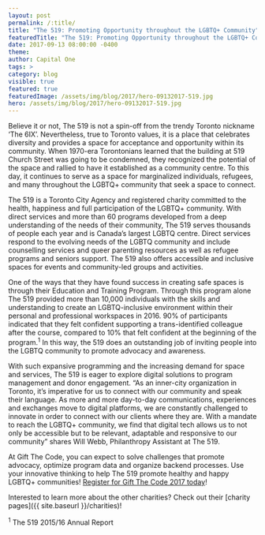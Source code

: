 ```yaml
---
layout: post
permalink: /:title/
title: "The 519: Promoting Opportunity throughout the LGBTQ+ Community"
featuredTitle: "The 519: Promoting Opportunity throughout the LGBTQ+ Community"
date: 2017-09-13 08:00:00 -0400
theme:
author: Capital One
tags: >
category: blog
visible: true
featured: true
featuredImage: /assets/img/blog/2017/hero-09132017-519.jpg
hero: /assets/img/blog/2017/hero-09132017-519.jpg
---
```


Believe it or not, The 519 is not a spin-off from the trendy Toronto nickname ‘The 6IX’. Nevertheless, true to Toronto values, it is a place that celebrates diversity and provides a space for acceptance and opportunity within its community. When 1970-era Torontonians learned that the building at 519 Church Street was going to be condemned, they recognized the potential of the space and rallied to have it established as a community centre. To this day, it continues to serve as a space for marginalized individuals, refugees, and many throughout the LGBTQ+ community that seek a space to connect.

The 519 is a Toronto City Agency and registered charity committed to the health, happiness and full participation of the LGBTQ+ community. With direct services and more than 60 programs developed from a deep understanding of the needs of their community, The 519 serves thousands of people each year and is Canada’s largest LGBTQ centre. Direct services respond to the evolving needs of the LGBTQ community and include counselling services and queer parenting resources as well as refugee programs and seniors support. The 519 also offers accessible and inclusive spaces for events and community-led groups and activities.

One of the ways that they have found success in creating safe spaces is through their Education and Training Program. Through this program alone The 519 provided more than 10,000 individuals with the skills and understanding to create an LGBTQ-inclusive environment within their personal and professional workspaces in 2016. 90% of participants indicated that they felt confident supporting a trans-identified colleague after the course, compared to 10% that felt confident at the beginning of the program.<sup>1</sup> In this way, the 519 does an outstanding job of inviting people into the LGBTQ community to promote advocacy and awareness.

With such expansive programming and the increasing demand for space and services, The 519 is eager to explore digital solutions to program management and donor engagement. “As an inner-city organization in Toronto, it’s imperative for us to connect with our community and speak their language. As more and more day-to-day communications, experiences and exchanges move to digital platforms, we are constantly challenged to innovate in order to connect with our clients where they are. With a mandate to reach the LGBTQ+ community, we find that digital tech allows us to not only be accessible but to be relevant, adaptable and responsive to our community” shares Will Webb, Philanthropy Assistant at The 519.

At Gift The Code, you can expect to solve challenges that promote advocacy, optimize program data and organize backend processes. Use your innovative thinking to help The 519 promote healthy and happy LGBTQ+ communities! [Register for Gift The Code 2017 today](https://www.hackworks.com/gtc17)!

Interested to learn more about the other charities? Check out their [charity pages]({{ site.baseurl }}/charities)!


<sup>1</sup> The 519 2015/16 Annual Report
